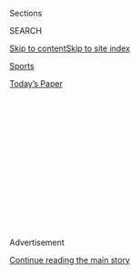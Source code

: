 <div id="app">

<div>

<div>

<div>

<div class="NYTAppHideMasthead css-1q2w90k e1suatyy0">

<div class="section css-ui9rw0 e1suatyy2">

<div class="css-eph4ug er09x8g0">

<div class="css-6n7j50">

</div>

<span class="css-1dv1kvn">Sections</span>

<div class="css-10488qs">

<span class="css-1dv1kvn">SEARCH</span>

</div>

[Skip to content](#site-content)[Skip to site
index](#site-index)

</div>

<div id="masthead-section-label" class="css-1wr3we4 eaxe0e00">

[Sports](https://www.nytimes3xbfgragh.onion/section/sports)

</div>

<div class="css-10698na e1huz5gh0">

</div>

</div>

<div id="masthead-bar-one" class="section hasLinks css-15hmgas e1csuq9d3">

<div class="css-uqyvli e1csuq9d0">

</div>

<div class="css-1uqjmks e1csuq9d1">

</div>

<div class="css-9e9ivx">

[](https://myaccount.nytimes3xbfgragh.onion/auth/login?response_type=cookie&client_id=vi)

</div>

<div class="css-1bvtpon e1csuq9d2">

[Today’s
Paper](https://www.nytimes3xbfgragh.onion/section/todayspaper)

</div>

</div>

</div>

</div>

<div data-aria-hidden="false">

<div id="site-content" data-role="main">

<div>

<div class="css-1aor85t" style="opacity:0.000000001;z-index:-1;visibility:hidden">

<div class="css-1hqnpie">

<div class="css-epjblv">

<span class="css-17xtcya">[Sports](/section/sports)</span><span class="css-x15j1o">|</span><span class="css-fwqvlz">With
Carson Wentz Out for the Season, Eagles’ Dreams Turn to
Dread</span>

</div>

<div class="css-k008qs">

<div class="css-1iwv8en">

<span class="css-18z7m18"></span>

<div>

</div>

</div>

<span class="css-1n6z4y">https://nyti.ms/2jMvNVO</span>

<div class="css-1705lsu">

<div class="css-4xjgmj">

<div class="css-4skfbu" data-role="toolbar" data-aria-label="Social Media Share buttons, Save button, and Comments Panel with current comment count" data-testid="share-tools">

  - 
  - 
  - 
  - 
    
    <div class="css-6n7j50">
    
    </div>

  - 

</div>

</div>

</div>

</div>

</div>

</div>

<div class="css-13pd83m">

</div>

<div id="top-wrapper" class="css-1sy8kpn">

<div id="top-slug" class="css-l9onyx">

Advertisement

</div>

[Continue reading the main
story](#after-top)

<div class="ad top-wrapper" style="text-align:center;height:100%;display:block;min-height:250px">

<div id="top" class="place-ad" data-position="top" data-size-key="top">

</div>

</div>

<div id="after-top">

</div>

</div>

<div id="sponsor-wrapper" class="css-1hyfx7x">

<div id="sponsor-slug" class="css-19vbshk">

Supported by

</div>

[Continue reading the main
story](#after-sponsor)

<div id="sponsor" class="ad sponsor-wrapper" style="text-align:center;height:100%;display:block">

</div>

<div id="after-sponsor">

</div>

</div>

[On Pro Football](/column/on-pro-football "On Pro Football")

<div class="css-1vkm6nb ehdk2mb0">

# With Carson Wentz Out for the Season, Eagles’ Dreams Turn to Dread

</div>

<div class="css-79elbk" data-testid="photoviewer-wrapper">

<div class="css-z3e15g" data-testid="photoviewer-wrapper-hidden">

</div>

<div class="css-1a48zt4 ehw59r15" data-testid="photoviewer-children">

![<span class="css-16f3y1r e13ogyst0" data-aria-hidden="true">Carson
Wentz walked into the locker room after being examined on the field
following his injury on
Sunday.</span><span class="css-cnj6d5 e1z0qqy90" itemprop="copyrightHolder"><span class="css-1ly73wi e1tej78p0">Credit...</span><span><span>Kevork
Djansezian/Getty
Images</span></span></span>](https://static01.graylady3jvrrxbe.onion/images/2017/12/12/sports/12shpigel-web3/12shpigel-web3-articleLarge.jpg?quality=75&auto=webp&disable=upscale)

</div>

</div>

<div class="css-xt80pu e12qa4dv0">

<div class="css-18e8msd">

<div class="css-vp77d3 epjyd6m0">

<div class="css-1baulvz">

By [<span class="css-1baulvz last-byline" itemprop="name">Ben
Shpigel</span>](http://www.nytimes3xbfgragh.onion/by/ben-shpigel)

</div>

</div>

  - Dec. 11,
    2017

  - 
    
    <div class="css-4xjgmj">
    
    <div class="css-d8bdto" data-role="toolbar" data-aria-label="Social Media Share buttons, Save button, and Comments Panel with current comment count" data-testid="share-tools">
    
      - 
      - 
      - 
      - 
        
        <div class="css-6n7j50">
        
        </div>
    
      - 
    
    </div>
    
    </div>

</div>

</div>

<div class="section meteredContent css-1r7ky0e" name="articleBody" itemprop="articleBody">

<div class="css-1fanzo5 StoryBodyCompanionColumn">

<div class="css-53u6y8">

LOS ANGELES — The thousands of Philadelphia Eagles fans that annexed Los
Angeles Memorial Coliseum on Sunday, that turned the seating bowl into a
green-and-white party before, during and after their team’s absurd
victory over the Rams in one of the more absurd N.F.L. games this year,
could tell their friends they were there when Carson Wentz threw four
touchdown passes to set the franchise’s season record.

They could say that they watched their team clinch the N.F.C. East,
outlasting the formidable Rams by 43-35. They could say they watched the
Eagles reach 11-2, best in the N.F.L., and reclaim the No. 1 seed in the
rugged N.F.C., enhancing their chances of a first-round bye.

They could say all that, but when they glance at their ticket stubs,
they will not.

Because late in the third quarter Sunday, Wentz absorbed hits from both
sides as he dived headfirst toward the end zone, and the collisions
contorted his left knee in an odd way, and even though he stayed in four
more plays to guide Philadelphia to a touchdown, he hobbled toward the
tunnel with a towel over his head — a sight about as soothing as [Ronde
Barber’s ruining the Eagles’
finale](https://www.youtube.com/watch?v=iCHvKUzTK4k) at the old Veterans
Stadium with an interception for Tampa Bay in the 2002 N.F.C.
Championship Game.

That Eagles team was supposed to reach the Super Bowl, and maybe, just
maybe, this one was, too. The Eagles have balance and depth and
resilience and swagger. They had Wentz, and now they will not.

</div>

</div>

<div class="css-1fanzo5 StoryBodyCompanionColumn">

<div class="css-53u6y8">

After an evaluation, he was ruled out for the rest of the game. Eagles
Coach Doug Pederson confirmed Monday that Wentz had a torn A.C.L. and
would be out for the season.

“We knew he wasn’t coming back when he walked into the tunnel,”
Philadelphia receiver Torrey Smith said. “When a guy like that goes in —
you know how tough he is, he would fight through anything.”

Afterward, Pederson picked an interesting word to describe the mood in
the locker room: “jubilation.” It might have been jubilant in those
rapturous first few minutes, when Brandon Graham ran off the field
flapping his arms like an Eagle, but the euphoria subsided by the time
players had showered and dressed, filing out of the locker room with
N.F.C. East champion hats atop their heads but stoic looks on their
faces.

</div>

</div>

<div class="css-79elbk" data-testid="photoviewer-wrapper">

<div class="css-z3e15g" data-testid="photoviewer-wrapper-hidden">

</div>

<div class="css-1a48zt4 ehw59r15" data-testid="photoviewer-children">

![<span class="css-16f3y1r e13ogyst0" data-aria-hidden="true">Wentz was
hit on both sides as he dived into the end zone. The play was initially
ruled to be a touchdown, but the score was nullified by a holding
penalty.</span><span class="css-cnj6d5 e1z0qqy90" itemprop="copyrightHolder"><span class="css-1ly73wi e1tej78p0">Credit...</span><span>Jeff
Gross/Getty
Images</span></span>](https://static01.graylady3jvrrxbe.onion/images/2017/12/11/sports/12shpigel-play/12shpigel-web1-articleLarge.jpg?quality=75&auto=webp&disable=upscale)

</div>

</div>

<div class="css-1fanzo5 StoryBodyCompanionColumn">

<div class="css-53u6y8">

“I’m excited we won,” said Nick Foles, who took over for Wentz with 13
minutes 58 seconds remaining and guided the Eagles to field goals on the
ensuing two possessions, “but at the same time, I’m dealing emotionally
with seeing him go down.”

</div>

</div>

<div class="css-1fanzo5 StoryBodyCompanionColumn">

<div class="css-53u6y8">

The Eagles are deeper than Oakland was last year, when a Week 16 injury
to Derek Carr destroyed the Raiders’ Super Bowl hopes. But Wentz’s
absence could have a similar effect. It will also reverberate beyond
Philadelphia, yanking a marquee player off the field for the playoffs
and upending the N.F.C. postseason.

The last two weeks have functioned as an abbreviated round-robin, with
six of the conference’s top seven teams matching up against one another.
The Vikings beat the Falcons, who beat the Saints, who beat the
Panthers, who beat the Vikings. The Seahawks beat the Eagles, who beat
the Rams, who beat the Saints.

So, yeah.

That cannibalization, though, only reinforced Philadelphia’s standing
atop the N.F.C. hierarchy. The Eagles had withstood season-ending
injuries to starters at left tackle (Jason Peters) and middle linebacker
(Jordan Hicks), and to the slippery running back Darren Sproles and to
their best special-teams player (Chris Maragos). Still, 11-2. Still, no
Wentz.

“Do we have a quarterback on the roster?” safety Malcolm Jenkins said.

Yes.

“O.K. then,” Jenkins said.

Fortunately for the Eagles, that quarterback is Foles, who started the
team’s last playoff game, a home defeat to New Orleans four years ago,
and whose inability to secure that job long-term initiated a sequence of
moves that precipitated Sunday’s tantalizing matchup: Wentz, the second
pick in the 2016 draft, opposing Jared Goff, whom the Rams selected No.
1.

In March 2015, Philadelphia traded Foles to the Rams for Sam Bradford,
and when neither thrived in their new setting, both teams traded up to
select the quarterback they coveted. (Foles ended up back with the
Eagles two years later, signing as a free agent.)

</div>

</div>

<div class="css-1fanzo5 StoryBodyCompanionColumn">

<div class="css-53u6y8">

What the Eagles loved about Wentz, among other things, was his
improvisational ability, a sense of how to extend plays within the
team’s offensive
structure.

</div>

</div>

<div class="css-79elbk" data-testid="photoviewer-wrapper">

<div class="css-z3e15g" data-testid="photoviewer-wrapper-hidden">

</div>

<div class="css-1a48zt4 ehw59r15" data-testid="photoviewer-children">

<div class="css-1xdhyk6 erfvjey0">

<span class="css-1ly73wi e1tej78p0">Image</span>

<div class="css-zjzyr8">

<div data-testid="lazyimage-container" style="height:264.8666666666667px">

</div>

</div>

</div>

<span class="css-16f3y1r e13ogyst0" data-aria-hidden="true">Instead of a
reunion of the first two picks of the 2016 draft, it was Nick Foles of
the Eagles who went out to shake hands with Jared Goff of the Rams after
Philadelphia won the
game.</span><span class="css-cnj6d5 e1z0qqy90" itemprop="copyrightHolder"><span class="css-1ly73wi e1tej78p0">Credit...</span><span>Kelvin
Kuo/Associated Press</span></span>

</div>

</div>

<div class="css-1fanzo5 StoryBodyCompanionColumn">

<div class="css-53u6y8">

That style is enchanting when he dodges pass-rushers or sheds tackles.

“That’s the way he plays,” center Jason Kelce said. “That’s one of the
things that makes him an incredible player in this league.”

That style is reckless when he does not protect himself, or the ball, as
happened last week in Seattle when it was ripped out as he dived toward
the end zone, wiping out a possible touchdown. Or on Sunday, when Morgan
Fox and Mark Barron sandwiched Wentz on his 2-yard run for a touchdown
that was negated by a penalty. Pederson said Monday it was possible that
Wentz sustained a non-contact injury, that he actually hurt the knee
before he dived.

Pederson noticed that Wentz looked a little “hobbly” when he got up, but
teammates said Wentz betrayed no hint of injury when he entered the
huddle.

“Didn’t say a word,” receiver Alshon Jeffery said.

If Jeffery noticed Wentz’s feet anchored in the grass as he whipped
touchdown pass No. 4 to him moments later, seemingly reluctant to put
weight on that knee, he, too, did not say a word.

Foles lacks Wentz’s mobility and elusiveness, and his promotion will
restrict the Eagles’ ability to call run-pass options, a staple for
Wentz. Philadelphia will probably rely ever more on its rushing attack
and defense, which is partly how Minnesota has thrived under its backup
quarterback, Case Keenum.

But the Eagles’ staff is confident in Foles, who, however much of an
outlier it was, threw for 27 touchdowns against two interceptions for
Philadelphia in 2013. So confident that Pederson, with the Eagles facing
third-and-8 at their own 23 with 1:52 left and a 2-point lead, decided
not to force a Rams timeout by running the ball, opting instead for a
pass. Foles connected with Nelson Agholor for 9 yards and a first down,
allowing the Eagles to drain the clock down to 7 seconds before they
punted.

</div>

</div>

<div class="css-1fanzo5 StoryBodyCompanionColumn">

<div class="css-53u6y8">

“People ask me, ‘Why did you throw the ball?’” Pederson said Monday.
“Because I’ve got confidence in Nick. I’ve got confidence in the guys.
That’s what I’m going to continue to do. I’m going to continue to stay
aggressive. I’m going to lead this football team. It falls more on my
shoulders than it does these players. That’s why they need to stay
encouraged. That’s why they need to stay excited about this opportunity
we have in front of us.”

In the locker room Sunday, Wentz awaited his teammates, and he
congratulated them as they arrived. He limped out, his knee entombed in
a brace, and fixed himself a plate of Mexican food before being ferried
away on a cart. It chugged up a ramp, and toward a team bus. Wentz was
there, and then he was gone.

</div>

</div>

</div>

<div>

</div>

<div>

</div>

<div>

</div>

<div>

<div id="bottom-wrapper" class="css-1ede5it">

<div id="bottom-slug" class="css-l9onyx">

Advertisement

</div>

[Continue reading the main
story](#after-bottom)

<div id="bottom" class="ad bottom-wrapper" style="text-align:center;height:100%;display:block;min-height:90px">

</div>

<div id="after-bottom">

</div>

</div>

</div>

</div>

</div>

## Site Index

<div>

</div>

## Site Information Navigation

  - [© <span>2020</span> <span>The New York Times
    Company</span>](https://help.nytimes3xbfgragh.onion/hc/en-us/articles/115014792127-Copyright-notice)

<!-- end list -->

  - [NYTCo](https://www.nytco.com/)
  - [Contact
    Us](https://help.nytimes3xbfgragh.onion/hc/en-us/articles/115015385887-Contact-Us)
  - [Work with us](https://www.nytco.com/careers/)
  - [Advertise](https://nytmediakit.com/)
  - [T Brand Studio](http://www.tbrandstudio.com/)
  - [Your Ad
    Choices](https://www.nytimes3xbfgragh.onion/privacy/cookie-policy#how-do-i-manage-trackers)
  - [Privacy](https://www.nytimes3xbfgragh.onion/privacy)
  - [Terms of
    Service](https://help.nytimes3xbfgragh.onion/hc/en-us/articles/115014893428-Terms-of-service)
  - [Terms of
    Sale](https://help.nytimes3xbfgragh.onion/hc/en-us/articles/115014893968-Terms-of-sale)
  - [Site
    Map](https://spiderbites.nytimes3xbfgragh.onion)
  - [Help](https://help.nytimes3xbfgragh.onion/hc/en-us)
  - [Subscriptions](https://www.nytimes3xbfgragh.onion/subscription?campaignId=37WXW)

</div>

</div>

</div>

</div>
